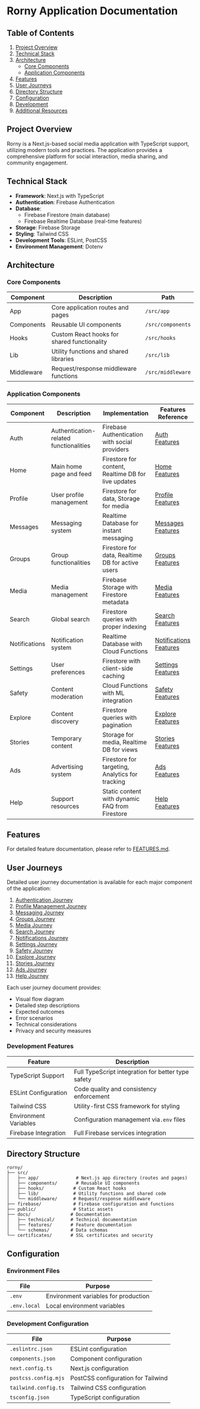 # Rorny Application Documentation

## Table of Contents

1. [Project Overview](#project-overview)
2. [Technical Stack](#technical-stack)
3. [Architecture](#architecture)
   - [Core Components](#core-components)
   - [Application Components](#application-components)
4. [Features](#features)
5. [User Journeys](#user-journeys)
6. [Directory Structure](#directory-structure)
7. [Configuration](#configuration)
8. [Development](#development)
9. [Additional Resources](#additional-resources)

## Project Overview

Rorny is a Next.js-based social media application with TypeScript support, utilizing modern tools and practices. The application provides a comprehensive platform for social interaction, media sharing, and community engagement.

## Technical Stack

- **Framework**: Next.js with TypeScript
- **Authentication**: Firebase Authentication
- **Database**:
  - Firebase Firestore (main database)
  - Firebase Realtime Database (real-time features)
- **Storage**: Firebase Storage
- **Styling**: Tailwind CSS
- **Development Tools**: ESLint, PostCSS
- **Environment Management**: Dotenv

## Architecture

### Core Components


| Component  | Description                                 | Path              |
| ------------ | --------------------------------------------- | ------------------- |
| App        | Core application routes and pages           | `/src/app`        |
| Components | Reusable UI components                      | `/src/components` |
| Hooks      | Custom React hooks for shared functionality | `/src/hooks`      |
| Lib        | Utility functions and shared libraries      | `/src/lib`        |
| Middleware | Request/response middleware functions       | `/src/middleware` |

### Application Components


| Component     | Description                            | Implementation                                      | Features Reference                                                      |
| --------------- | ---------------------------------------- | ----------------------------------------------------- | ------------------------------------------------------------------------- |
| Auth          | Authentication-related functionalities | Firebase Authentication with social providers       | [Auth Features](./features/FEATURES.md#authentication-features)         |
| Home          | Main home page and feed                | Firestore for content, Realtime DB for live updates | [Home Features](./features/FEATURES.md#home-features)                   |
| Profile       | User profile management                | Firestore for data, Storage for media               | [Profile Features](./features/FEATURES.md#profile-features)             |
| Messages      | Messaging system                       | Realtime Database for instant messaging             | [Messages Features](./features/FEATURES.md#messages-features)           |
| Groups        | Group functionalities                  | Firestore for data, Realtime DB for active users    | [Groups Features](./features/FEATURES.md#groups-features)               |
| Media         | Media management                       | Firebase Storage with Firestore metadata            | [Media Features](./features/FEATURES.md#media-features)                 |
| Search        | Global search                          | Firestore queries with proper indexing              | [Search Features](./features/FEATURES.md#search-features)               |
| Notifications | Notification system                    | Realtime Database with Cloud Functions              | [Notifications Features](./features/FEATURES.md#notifications-features) |
| Settings      | User preferences                       | Firestore with client-side caching                  | [Settings Features](./features/FEATURES.md#settings-features)           |
| Safety        | Content moderation                     | Cloud Functions with ML integration                 | [Safety Features](./features/FEATURES.md#safety-features)               |
| Explore       | Content discovery                      | Firestore queries with pagination                   | [Explore Features](./features/FEATURES.md#explore-features)             |
| Stories       | Temporary content                      | Storage for media, Realtime DB for views            | [Stories Features](./features/FEATURES.md#stories-features)             |
| Ads           | Advertising system                     | Firestore for targeting, Analytics for tracking     | [Ads Features](./features/FEATURES.md#ads-features)                     |
| Help          | Support resources                      | Static content with dynamic FAQ from Firestore      | [Help Features](./features/FEATURES.md#help-features)                   |

## Features

For detailed feature documentation, please refer to [FEATURES.md](./features/FEATURES.md).

## User Journeys

Detailed user journey documentation is available for each major component of the application:

1. [Authentication Journey](./user-journeys/authentication-journey.md)
2. [Profile Management Journey](./user-journeys/profile-management-journey.md)
3. [Messaging Journey](./user-journeys/messaging-journey.md)
4. [Groups Journey](./user-journeys/groups-journey.md)
5. [Media Journey](./user-journeys/media-journey.md)
6. [Search Journey](./user-journeys/search-journey.md)
7. [Notifications Journey](./user-journeys/notifications-journey.md)
8. [Settings Journey](./user-journeys/settings-journey.md)
9. [Safety Journey](./user-journeys/safety-journey.md)
10. [Explore Journey](./user-journeys/explore-journey.md)
11. [Stories Journey](./user-journeys/stories-journey.md)
12. [Ads Journey](./user-journeys/ads-journey.md)
13. [Help Journey](./user-journeys/help-journey.md)

Each user journey document provides:
- Visual flow diagram
- Detailed step descriptions
- Expected outcomes
- Error scenarios
- Technical considerations
- Privacy and security measures

### Development Features


| Feature               | Description                                        |
| ----------------------- | ---------------------------------------------------- |
| TypeScript Support    | Full TypeScript integration for better type safety |
| ESLint Configuration  | Code quality and consistency enforcement           |
| Tailwind CSS          | Utility-first CSS framework for styling            |
| Environment Variables | Configuration management via`.env` files           |
| Firebase Integration  | Full Firebase services integration                 |

## Directory Structure

```
rorny/
├── src/
│   ├── app/              # Next.js app directory (routes and pages)
│   ├── components/       # Reusable UI components
│   ├── hooks/           # Custom React hooks
│   ├── lib/             # Utility functions and shared code
│   └── middleware/      # Request/response middleware
├── firebase/            # Firebase configuration and functions
├── public/              # Static assets
├── docs/               # Documentation
│   ├── technical/      # Technical documentation
│   ├── features/       # Feature documentation
│   └── schemas/        # Data schemas
└── certificates/       # SSL certificates and security
```

## Configuration

### Environment Files


| File         | Purpose                              |
| -------------- | -------------------------------------- |
| `.env`       | Environment variables for production |
| `.env.local` | Local environment variables          |

### Development Configuration


| File                 | Purpose                            |
| ---------------------- | ------------------------------------ |
| `.eslintrc.json`     | ESLint configuration               |
| `components.json`    | Component configuration            |
| `next.config.ts`     | Next.js configuration              |
| `postcss.config.mjs` | PostCSS configuration for Tailwind |
| `tailwind.config.ts` | Tailwind CSS configuration         |
| `tsconfig.json`      | TypeScript configuration           |
